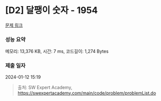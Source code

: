# [D2] 달팽이 숫자 - 1954 

[문제 링크](https://swexpertacademy.com/main/code/problem/problemDetail.do?contestProbId=AV5PobmqAPoDFAUq) 

### 성능 요약

메모리: 13,376 KB, 시간: 7 ms, 코드길이: 1,274 Bytes

### 제출 일자

2024-01-12 15:19



> 출처: SW Expert Academy, https://swexpertacademy.com/main/code/problem/problemList.do